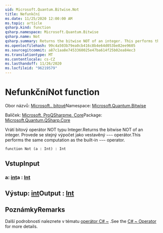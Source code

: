 ```yaml
---
uid: Microsoft.Quantum.Bitwise.Not
title: Nefunkční
ms.date: 11/25/2020 12:00:00 AM
ms.topic: article
qsharp.kind: function
qsharp.namespace: Microsoft.Quantum.Bitwise
qsharp.name: Not
qsharp.summary: Returns the bitwise NOT of an integer. This performs the same computation as the built-in `~~~` operator.
ms.openlocfilehash: 99c4a503b79ea0cb416c8b4e64d053be82ee9605
ms.sourcegitcommit: a87c1aa8e7453360025e47ba614f25b02ea84ec3
ms.translationtype: MT
ms.contentlocale: cs-CZ
ms.lasthandoff: 11/26/2020
ms.locfileid: "96219579"
---
```

# <a name="not-function"></a><span data-ttu-id="fac18-102">Nefunkční</span><span class="sxs-lookup"><span data-stu-id="fac18-102">Not function</span></span>

<span data-ttu-id="fac18-103">Obor názvů: [Microsoft.. bitové](xref:Microsoft.Quantum.Bitwise)</span><span class="sxs-lookup"><span data-stu-id="fac18-103">Namespace: [Microsoft.Quantum.Bitwise](xref:Microsoft.Quantum.Bitwise)</span></span>

<span data-ttu-id="fac18-104">Balíček: [Microsoft. ProQSharpme. Core](https://nuget.org/packages/Microsoft.Quantum.QSharp.Core)</span><span class="sxs-lookup"><span data-stu-id="fac18-104">Package: [Microsoft.Quantum.QSharp.Core](https://nuget.org/packages/Microsoft.Quantum.QSharp.Core)</span></span>


<span data-ttu-id="fac18-105">Vrátí bitový operátor NOT typu Integer.</span><span class="sxs-lookup"><span data-stu-id="fac18-105">Returns the bitwise NOT of an integer.</span></span>
<span data-ttu-id="fac18-106">Provede se stejný výpočet jako vestavěný `~~~` operátor.</span><span class="sxs-lookup"><span data-stu-id="fac18-106">This performs the same computation as the built-in `~~~` operator.</span></span>

```qsharp
function Not (a : Int) : Int
```


## <a name="input"></a><span data-ttu-id="fac18-107">Vstup</span><span class="sxs-lookup"><span data-stu-id="fac18-107">Input</span></span>

### <a name="a--int"></a><span data-ttu-id="fac18-108">a: [int](xref:microsoft.quantum.lang-ref.int)</span><span class="sxs-lookup"><span data-stu-id="fac18-108">a : [Int](xref:microsoft.quantum.lang-ref.int)</span></span>





## <a name="output--int"></a><span data-ttu-id="fac18-109">Výstup: [int](xref:microsoft.quantum.lang-ref.int)</span><span class="sxs-lookup"><span data-stu-id="fac18-109">Output : [Int](xref:microsoft.quantum.lang-ref.int)</span></span>



## <a name="remarks"></a><span data-ttu-id="fac18-110">Poznámky</span><span class="sxs-lookup"><span data-stu-id="fac18-110">Remarks</span></span>

<span data-ttu-id="fac18-111">Další podrobnosti naleznete v tématu [operátor C# ~](https://docs.microsoft.com/dotnet/csharp/language-reference/operators/bitwise-complement-operator) .</span><span class="sxs-lookup"><span data-stu-id="fac18-111">See the [C# ~ Operator](https://docs.microsoft.com/dotnet/csharp/language-reference/operators/bitwise-complement-operator) for more details.</span></span>